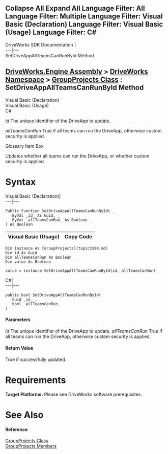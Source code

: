        

 Collapse All Expand All  Language Filter: All  Language Filter: Multiple  Language Filter: Visual Basic (Declaration) Language Filter: Visual Basic (Usage) Language Filter: C#  
---  
DriveWorks SDK Documentation  |   
---|---  
SetDriveAppAllTeamsCanRunById Method   
  
[DriveWorks.Engine Assembly](topic2156.md) > [DriveWorks Namespace](topic2159.md) > [GroupProjects Class](topic3190.md) : SetDriveAppAllTeamsCanRunById Method  
---  
  
Visual Basic (Declaration)    
Visual Basic (Usage)    
C# 

_id_
    The unique identifier of the DriveApp to update.

_allTeamsCanRun_
    True if all teams can run the DriveApp, otherwise custom security is applied.

Glossary Item Box

Updates whether all teams can run the DriveApp, or whether custom security is applied. 

# Syntax

Visual Basic (Declaration)|   
---|---  
      
    
    Public Function SetDriveAppAllTeamsCanRunById( _
       ByVal _id_ As Guid, _
       ByVal _allTeamsCanRun_ As Boolean _
    ) As Boolean  
  
Visual Basic (Usage)| Copy Code  
---|---  
      
    
    Dim instance As [GroupProjects](topic3190.md)
    Dim id As Guid
    Dim allTeamsCanRun As Boolean
    Dim value As Boolean
     
    value = instance.SetDriveAppAllTeamsCanRunById(id, allTeamsCanRun)  
  
C#|   
---|---  
      
    
    public bool SetDriveAppAllTeamsCanRunById( 
       Guid _id_ ,
       bool _allTeamsCanRun_
    )  
  
#### Parameters

 _id_
    The unique identifier of the DriveApp to update.
_allTeamsCanRun_
    True if all teams can run the DriveApp, otherwise custom security is applied.

#### Return Value

True if successfully updated.

# Requirements

**Target Platforms:** Please see DriveWorks software prerequisites.

# See Also

#### Reference

[GroupProjects Class](topic3190.md)   
[GroupProjects Members](topic3191.md)


